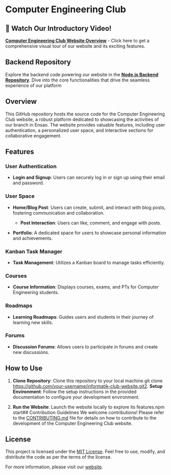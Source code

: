 # Computer Engineering Club

## 🎥 Watch Our Introductory Video!
[**Computer Engineering Club Website Overview**](https://drive.google.com/file/d/1mB8yCyDIW0hmsddBERKqlOuYoid5NjU9/view?usp=drivesdk) - Click here to get a comprehensive visual tour of our website and its exciting features.

## Backend Repository
Explore the backend code powering our website in the [**Node.js Backend Repository**](https://github.com/hamzakhribech/backend-Computer-Engineering-Club). Dive into the core functionalities that drive the seamless experience of our platform

## Overview
This GitHub repository hosts the source code for the Computer Engineering Club website, a robust platform dedicated to showcasing the activities of our branch in Ensao. The website provides valuable features, including user authentication, a personalized user space, and interactive sections for collaborative engagement.

## Features

### User Authentication
- **Login and Signup**: Users can securely log in or sign up using their email and password.

### User Space
- **Home/Blog Post**: Users can create, submit, and interact with blog posts, fostering communication and collaboration.
  - **Post Interaction**: Users can like, comment, and engage with posts.

- **Portfolio**: A dedicated space for users to showcase personal information and achievements.

### Kanban Task Manager
- **Task Management**: Utilizes a Kanban board to manage tasks efficiently.

### Courses
- **Course Information**: Displays courses, exams, and PTs for Computer Engineering students.

### Roadmaps
- **Learning Roadmaps**: Guides users and students in their journey of learning new skills.

### Forums
- **Discussion Forums**: Allows users to participate in forums and create new discussions.

## How to Use
1. **Clone Repository**: Clone this repository to your local machine.git clone https://github.com/your-username/informatik-club-website.git2. **Setup Environment**: Follow the setup instructions in the provided documentation to configure your development environment.

3. **Run the Website**: Launch the website locally to explore its features.npm start## Contribution Guidelines
We welcome contributions! Please refer to the [CONTRIBUTING.md](CONTRIBUTING.md) file for details on how to contribute to the development of the Computer Engineering Club website.

## License
This project is licensed under the [MIT License](LICENSE). Feel free to use, modify, and distribute the code as per the terms of the license.

For more information, please visit our [website](https://informatik-club.example.com).
